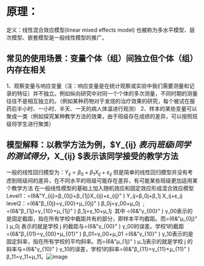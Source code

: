 # 原理：
定义：线性混合效应模型(linear mixed effects model) 也被称为多水平模型、层次模型、嵌套模型是一般线性模型的推广。
## 常见的使用场景：变量个体（组）间独立但个体（组）内存在相关
1、观察变量与响应变量（注：响应变量是在统计观察或实验中我们需要测量和记录的特征）并不独立。例如纵向研究中对同一个个体的多次测量，不同时期的测量往往不是相互独立的。（例如某种药物对于发烧的治疗效果的研究，每个被试在服药后半小时、一小时、半天、一天的病人体温进行观测）
2、样本的某些变量可以聚成一类（例如探究某种教学方法的效果，由于班级存在成绩的差异，可以按照班级将学生进行聚类）
## 模型解释：以教学方法为例，$Y_{ij} $表示j班级i同学的测试得分，$X_{ij} $表示该同学接受的教学方法
一般的线性回归模型为：​$Y_{ij}=β_0+β_1X_{ij}+ε_{ij}$
但是简单的线性回归模型并没有考虑到班级间的差异，在不同水平的班级可能存在差异，有可能某些班级更加适用某个教学方法
在一般线性模型的基础上加入随机效应和固定效应形成混合效应模型
Level1：​⟡(6&"Y_{ij}=β_{0j}+β_{1j}X_{ij}+ε_{ij}" ) Y_ij=β_0j+β_1j X_ij+ε_ij ​
level2：​​⟡(6&"β_{0j}=γ_{00}+μ_{0j}" ) β_0j=γ_00+μ_0j ​​ ; ​⟡(6&"β_{1j}=γ_{10}+μ_{1j}" ) β_1j=γ_10+μ_1j ​​
其中
​⟡(6&"γ_{00}" ) γ_00 ​表示的是固定截距，指在所有学校中截距共有的部分，即样本平均截距。而​⟡(6&"μ_{0j}" ) μ_0j ​表示的就是学校 j 的截距与​⟡(6&"γ_{00}" ) γ_00 ​的误差。学校1的截距​⟡(6&"β_{01}=γ_{00}+μ_{01}" ) β_01=γ_00+μ_01 ​
​⟡(6&"γ_{10}" ) γ_10 ​表示的是固定斜率，指在所有学校的平均斜率。而​⟡(6&"μ_{1j}" ) μ_1j ​表示的就是学校 j 的斜率与​⟡(6&"γ_{10}" ) γ_10 ​的误差，学校1的斜率​⟡(6&"β_{11}=γ_{11}+μ_{11}" ) β_11=γ_11+μ_11 ​。![image](https://user-images.githubusercontent.com/108848416/215141447-2bfd1076-7c28-4068-816f-a738ec24db8d.png)

